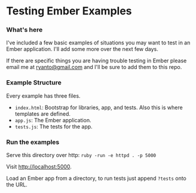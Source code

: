 # Testing Ember Examples

### What's here

I've included a few basic examples of situations you may want to test in
an Ember application. I'll add some more over the next few days. 

If there are specific things you are having trouble testing in Ember
please email me at [ryanto@gmail.com](mailto:ryanto@gmail.com) and I'll
be sure to add them to this repo.

### Example Structure

Every example has three files.

* ``index.html``: Bootstrap for libraries, app, and tests. Also this is where templates
are defined.
* ``app.js``: The Ember application.
* ``tests.js``: The tests for the app.

### Run the examples

Serve this directory over http: ``ruby -run -e httpd . -p 5000``

Visit [http://localhost:5000](http://localhost:5000).

Load an Ember app from a directory, to run tests just append ``?tests``
onto the URL.

